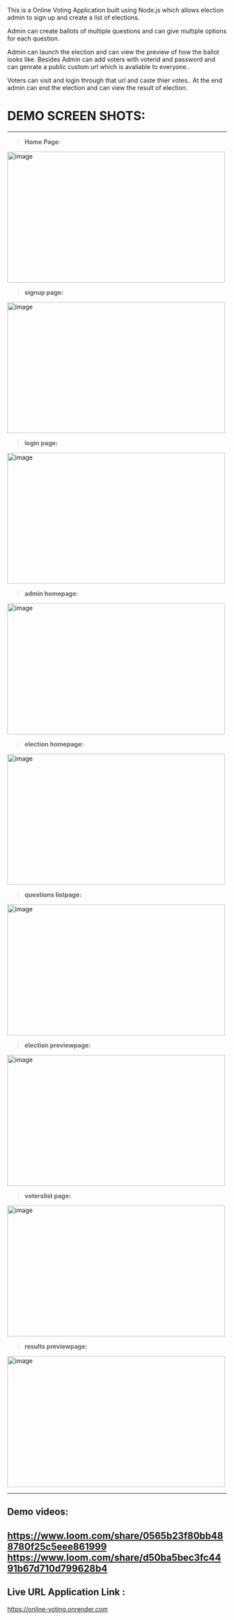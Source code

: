 This is a Online Voting Application built using Node.js which allows
election admin to sign up and create a list of elections.

Admin can create ballots of multiple questions and can give multiple options for each question.

Admin can launch the election and can view the preview of how the ballot looks like.
Besides Admin can add voters with voterid and password and can genrate a public custom url which is avaliable to everyone..

Voters can visit and login through that url and caste thier votes..
At the end admin can end the election and can view the result of election.

# **DEMO SCREEN SHOTS**:
-----------------------------------------------------------------------------------------------------------------------------------------------------------
 > **Home Page:**
<img width="500"  height="300" alt="image" src="https://user-images.githubusercontent.com/113211361/212265173-9e593590-074f-4909-970e-94d6f6b0980a.png">
 
 > **signup page:**
 <img width="500"  height="300" alt="image" src="https://user-images.githubusercontent.com/113211361/212292574-3396d3c6-178a-46f8-9ae3-3540e5fd103d.png">
 
 >  **login page:**
 <img width="500"  height="300" alt="image" src="https://user-images.githubusercontent.com/113211361/212293814-215c0700-560c-43c9-aa77-f2584b42f34d.png">
 
  >  **admin homepage:**
  <img width="500"  height="300" alt="image" src="https://user-images.githubusercontent.com/113211361/212294677-3e45bcb0-9b9f-46de-8862-55cfa995a057.png">
  
   >  **election homepage:**
  <img width="500"  height="300" alt="image" src="https://user-images.githubusercontent.com/113211361/212295175-eb5b796d-4756-46c9-b6ed-eaa1fe34ffa9.png">
  
   >  **questions listpage:**
  <img width="500"  height="300" alt="image" src="https://user-images.githubusercontent.com/113211361/212295581-9b1adc20-edd5-422b-8994-c60a9215d9bc.png">
  
   >  **election previewpage:**
  <img width="500"  height="300" alt="image" src="https://user-images.githubusercontent.com/113211361/212295943-d3d6d34c-3af2-4fc7-910d-9ca2ac6955fb.png">
  
  >  **voterslist page:**
  <img width="500"  height="300" alt="image" src="https://user-images.githubusercontent.com/113211361/212296602-855e0670-0e4a-444e-a665-f0970527dbce.png">
  
  > **results previewpage:**
  <img width="500"  height="300" alt="image" src="https://user-images.githubusercontent.com/113211361/212296975-660d4a41-a52a-4528-a69c-67797a297683.png">
  
  ----------------------------------------------------------------------------------------------------------------------------------------------------------------
  ## Demo videos:

 https://www.loom.com/share/0565b23f80bb488780f25c5eee861999 <br>
                  https://www.loom.com/share/d50ba5bec3fc4491b67d710d799628b4 
-------------------------------------------------------------------------------------------------------------------------------------------------------------------
  ## Live URL Application Link :

  https://online-voting.onrender.com
